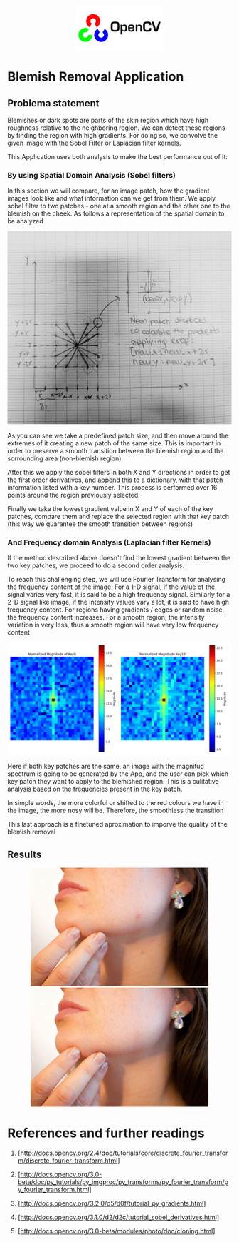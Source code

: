 
<p align="center">
  <img src="./images/opencv.png" alt="OpenCV Logo" width="200" padding-right="20"/>
</p>

# Blemish Removal Application

## Problema statement
Blemishes or dark spots are parts of the skin region which have high roughness relative to the neighboring region. We can detect these regions by finding the region with high gradients. For doing so, we convolve the given image with the Sobel Filter or Laplacian filter kernels.

This Application uses both analysis to make the best performance out of it:

### By using Spatial Domain Analysis (Sobel filters)
In this section we will compare, for an image patch, how the gradient images look like and what information can we get from them. We apply sobel filter to two patches - one at a smooth region and the other one to the blemish on the cheek. As follows a representation of the spatial domain to be analyzed

<p align="center">
  <img src="./cartesian_explanation.jpeg" alt="cartesian-explanation.jpg" width="600"/>
</p>

As you can see we take a predefined patch size, and then move around the extremes of it creating a new patch of the same size. This is important in order to preserve a smooth transition between the blemish region and the sorrounding area (non-blemish region). 

After this we apply the sobel filters in both X and Y directions in order to get the first order derivatives, and append this to a dictionary, with that patch information listed with a key number. This process is performed over 16 points around the region previously selected.

Finally we take the lowest gradient value in X and Y of each of the key patches, compare them and replace the selected region with that key patch (this way we guarantee the smooth transition between regions)

### And Frequency domain Analysis (Laplacian filter Kernels)
If the method described above doesn't find the lowest gradient between the two key patches, we proceed to do a second order analysis. 

To reach this challenging step, we will use Fourier Transform for analysing the frequency content of the image. For a 1-D signal, if the value of the signal varies very fast, it is said to be a high frequency signal. Similarly for a 2-D signal like image, if the intensity values vary a lot, it is said to have high frequency content. For regions having gradients / edges or random noise, the frequency content increases. For a smooth region, the intensity variation is very less, thus a smooth region will have very low frequency content

<p align="center">
  <img src="./magnitude_images_with_colorbars.png" alt="cartesian-explanation.jpg" width="600"/>
</p>

Here if both key patches are the same, an image with the magnitud spectrum is going to be generated by the App, and the user can pick which key patch they want to apply to the blemished region. This is a culitative analysis  based on the frequencies present in the key patch. 

In simple words, the more colorful or shifted to the red colours we have in the image, the more nosy will be. Therefore, the smoothless the transition

This last approach is a finetuned aproximation to imporve the quality of the blemish removal

## Results

<p align="center">
  <img src="./blemish.png" alt="OpenCV Logo" width="400" padding-right="20"/>
  <img src="./clean_blemish.jpg" alt="OpenCV Logo" width="400" padding-right="20"/>
</p>


# References and further readings

1. [http://docs.opencv.org/2.4/doc/tutorials/core/discrete_fourier_transform/discrete_fourier_transform.html]

2. [http://docs.opencv.org/3.0-beta/doc/py_tutorials/py_imgproc/py_transforms/py_fourier_transform/py_fourier_transform.html]

3. [http://docs.opencv.org/3.2.0/d5/d0f/tutorial_py_gradients.html]

4. [http://docs.opencv.org/3.1.0/d2/d2c/tutorial_sobel_derivatives.html]

5. [http://docs.opencv.org/3.0-beta/modules/photo/doc/cloning.html]